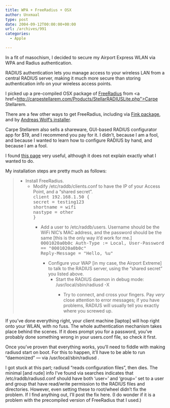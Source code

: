 ```yaml
---
title: WPA + FreeRadius + OSX
author: Unxmaal
type: post
date: 2004-09-12T00:00:00+00:00
url: /archives/991
categories:
  - Apple

---
```

In a fit of masochism, I decided to secure my Airport Express WLAN via WPA and Radius authentication. 

RADIUS authentication lets you manage access to your wireless LAN from a central RADIUS server, making it much more secure than storing authentication info on your wireless access points. 

I picked up a pre-compiled OSX package of [FreeRadius][1] from <a href=http://carpestellarem.com/Products/StellarRADIUSLite.php">Carpe Stellarem</a>. 

There are a few other ways to get FreeRadius, including via [Fink package][2], and by [Andreas Wolf&#8217;s installer][3]. 

Carpe Stellarem also sells a shareware, GUI-based RADIUS configurator app for $19, and I recommend you pay for it. I didn&#8217;t, because I am a fool, and because I wanted to learn how to configure RADIUS by hand, and because I am a fool. 

I found [this page][4] very useful, although it does not explain exactly what I wanted to do.

My installation steps are pretty much as follows:

>   * Install FreeRadius. 
>       * Modify /etc/raddb/clients.conf to have the IP of your Access Point, and a &#8220;shared secret&#8221;.  
>         <tt>client 192.168.1.50 {<br /> secret = testing123<br /> shortname = wifi<br /> nastype = other<br /> }</tt></p> 
>           * Add a user to /etc/raddb/users. Username should be the WiFi NIC&#8217;s MAC address, and the password should be the same [this is the only way it&#8217;d work for me.]  
>             <tt>0001020a0b0c Auth-Type := Local, User-Password == "0001020a0b0c"<br /> Reply-Message = "Hello, %u"</tt></p> 
>               * Configure your WAP [in my case, the Airport Extreme] to talk to the RADIUS server, using the &#8220;shared secret&#8221; you listed above. 
>                   * Start the RADIUS daemon in debug mode: /usr/local/sbin/radiusd -X 
>                       * Try to connect, and cross your fingers. Pay _very_ close attention to error messages; if you have problems, RADIUS will usually tell you exactly where you screwed up. </p></blockquote> 
>                         If you&#8217;ve done everything right, your client machine [laptop] will hop right onto your WLAN, with no fuss. The whole authentication mechanism takes place behind the scenes. If it does prompt you for a password, you&#8217;ve probably done something wrong in your users.conf file, so check it first. 
>                         
>                         Once you&#8217;ve proven that everything works, you&#8217;ll need to fiddle with making radiusd start on boot. For this to happen, it&#8217;ll have to be able to run &#8220;daemonized&#8221; &#8212; via /usr/local/sbin/radiusd . 
>                         
>                         I got stuck at this part; radiusd &#8220;reads configuration files&#8221;, then dies. The minimal [and rude] info I&#8217;ve found via searches indicates that /etc/raddb/radiusd.conf should have both &#8216;user=&#8217; and &#8216;group=&#8217; set to a user and group that have read/write permission to the RADIUS files and directories. However, even setting these to root/wheel didn&#8217;t fix the problem. If I find anything out, I&#8217;ll post the fix here. (I do wonder if it is a problem with the precompiled version of FreeRadius that I used.)

 [1]: http://www.freeradius.org/
 [2]: http://fink.sourceforge.net/
 [3]: http://homepage.mac.com/andreaswolf/public/freeradius_installer.html
 [4]: http://www.jepstone.net/index.cgi/2004/01/06/ "Jepstone.net"